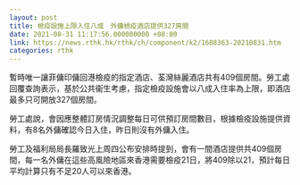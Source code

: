 ```yaml
---
layout: post
title: 檢疫設施上限入住八成　外傭檢疫酒店提供327房間
date: 2021-08-31 11:17:56.000000000 +08:00
link: https://news.rthk.hk/rthk/ch/component/k2/1608363-20210831.htm
categories: rthk
---
```


暫時唯一讓菲傭印傭回港檢疫的指定酒店、荃灣絲麗酒店共有409個房間。勞工處回覆查詢表示，基於公共衞生考慮，指定檢疫設施會以八成入住率為上限，即酒店最多只可開放327個房間。

勞工處說，會因應整體訂房情況調整每日可供預訂房間數目，根據檢疫設施提供資料，有8名外傭確認今日入住，昨日則沒有外傭入住。

勞工及福利局局長羅致光上周四公布安排時提到，會有一間酒店提供共409個房間，每一名外傭在這些高風險地區來香港需要檢疫21日，將409除以21，預計每日平均計算只有不足20人可以來香港。
